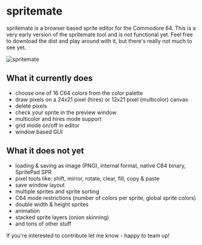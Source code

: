# spritemate
spritemate is a browser based sprite editor for the Commodore 64. This is a very early version of the spritemate tool and is not functional yet. Feel free to download the dist and play around with it, but there's really not much to see yet.

![spritemate](https://user-images.githubusercontent.com/434355/29740898-0212147a-8a62-11e7-879f-f938bd009718.png)

## What it currently does

* choose one of 16 C64 colors from the color palette
* draw pixels on a 24x21 pixel (hires) or 12x21 pixel (multicolor) canvas
* delete pixels
* check your sprite in the preview window
* multicolor and hires mode support
* grid mode on/off in editor
* window based GUI

## What it does not yet

* loading & saving as image (PNG), internal format, native C64 binary, SpritePad SPR
* pixel tools like: shift, mirror, rotate, clear, fill, copy & paste
* save window layout
* multiple sprites and sprite sorting
* C64 mode restrictions (number of colors per sprite, global sprite colors)
* double width & height sprites
* animation
* stacked sprite layers (onion skinning)
* and tons of other stuff

If you're interested to contribute let me know - happy to team up!
